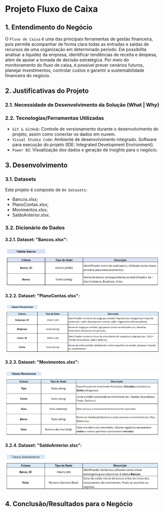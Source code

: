 # Projeto Fluxo de Caixa

## 1. Entendimento do Negócio
O `Fluxo de Caixa` é uma das principais ferramentas de gestão financeira, pois permite acompanhar de forma clara todas as entradas e saídas de recursos de uma organização em determinado período. Ele possibilita analisar a liquidez da empresa, identificar tendências de receita e despesa, além de apoiar a tomada de decisão estratégica. Por meio do monitoramento do fluxo de caixa, é possível prever cenários futuros, planejar investimentos, controlar custos e garantir a sustentabilidade financeira do negócio.

## 2. Justificativas do Projeto

### 2.1. Necessidade de Desenvolvimento da Solução (What | Why)

### 2.2. Tecnologias/Ferramentas Utilizadas
- `Git & GitHub`: Controle de versionamento durante o desenvolvimento do projeto, assim como conectar os dados em nuvem.
- `Visual Studio Code`: Ambiente de desenvolvimento integrado. Software para execução do projeto (IDE: Integrated Development Environment).
- `Power BI`: Visualização dos dados e geração de insights para o negócio.

## 3. Desenvolvimento

### 3.1. Datasets
Este projeto é composto de `04 Datasets`:
- Bancos.xlsx;
- PlanoContas.xlsx;
- Movimentos.xlsx;
- SaldoAnterior.xlsx.

### 3.2. Dicionário de Dados

#### 3.2.1. Dataset: "Bancos.xlsx":
![tabela_bancos](files/dd_tabela_bancos.PNG) <br>

#### 3.2.2. Dataset: "PlanoContas.xlsx":
![tabela_plano_contas](files/dd_tabela_plano_contas.PNG) <br>

#### 3.2.3. Dataset: "Movimentos.xlsx":
![tabela_movimentos](files/dd_tabela_movimentos.PNG) <br>

#### 3.2.4. Dataset: "SaldoAnterior.xlsx":
![tabela_saldo_anterior](files/dd_tabela_saldo_anterior.PNG) <br>

## 4. Conclusão/Resultados para o Negócio